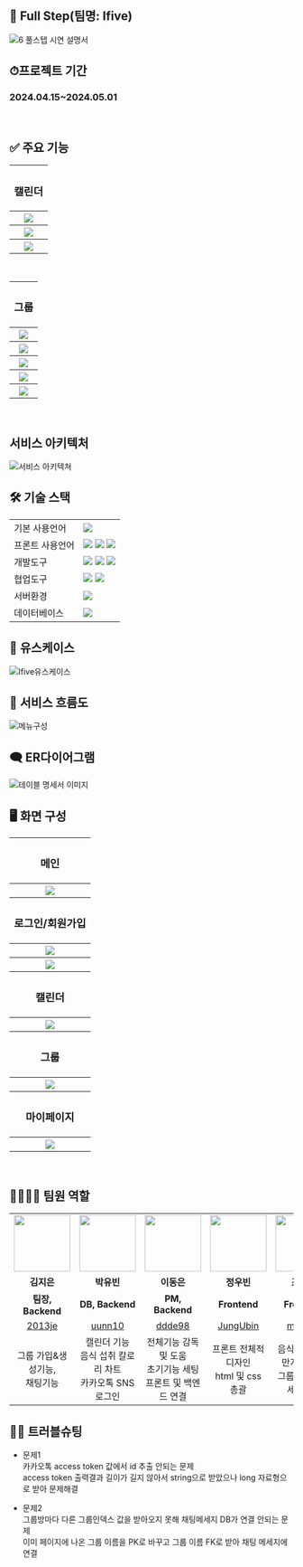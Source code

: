 ## 📅 Full Step(팀명: Ifive)
![6  풀스텝 시연 설명서](https://github.com/2024-SMHRD-IS-BigData-1/IfivePJ/assets/161554781/ec7f0296-5526-4d8f-a75e-ded2e3b686da)
<br>
## ⏱프로젝트 기간 
### 2024.04.15~2024.05.01

<br>

## ✅ 주요 기능
<table>
  <tr>
    <th colspan="2"><h3>캘린더</h3></th>
  </tr>
  <tr>
    <th colspan="2"><img src="https://github.com/2024-SMHRD-IS-BigData-1/IfivePJ/assets/161554781/87301563-4fe1-4e0d-872c-0f6edb5a59c7"></th>
  </tr>
  <tr>
    <th colspan="2"><img src="https://github.com/2024-SMHRD-IS-BigData-1/IfivePJ/assets/161554781/d24a9c26-d214-4815-888d-2136e046d1a5"></th>
  </tr>
  <tr>
    <th colspan="2"><img src="https://github.com/2024-SMHRD-IS-BigData-1/IfivePJ/assets/161554781/b411ac50-5199-43c1-8c81-0cbff93dde8d"></th>
  </tr>
</table>

<br>
<table>
  <tr>
    <th colspan="2"><h3>그룹</h3></th>
  </tr>
  <tr>
    <th colspan="2"><img src="https://github.com/2024-SMHRD-IS-BigData-1/IfivePJ/assets/161554781/0847233e-d4a2-4131-8c94-fa68cb4c7cc2"></th>
  </tr>
  <tr>
    <th colspan="2"><img src="https://github.com/2024-SMHRD-IS-BigData-1/IfivePJ/assets/161554781/3888f8af-9a7b-4a6d-b3f4-bdbbd6bf9fe5"></th>
  </tr>
  <tr>
    <th colspan="2"><img src="https://github.com/2024-SMHRD-IS-BigData-1/IfivePJ/assets/161554781/6a92cc2c-53de-44e2-bcc2-aec13fab7f51"></th>
  </tr>
    <tr>
    <th colspan="2"><img src="https://github.com/2024-SMHRD-IS-BigData-1/IfivePJ/assets/161554781/91c8008c-0dd2-40b0-9273-ce3a813d8911"></th>
  </tr>
    <tr>
    <th colspan="2"><img src="https://github.com/2024-SMHRD-IS-BigData-1/IfivePJ/assets/161554781/9a6afeb8-e69e-4fe7-ac3d-c80008700f6a"></th>
  </tr>
</table>

<br>

## 서비스 아키텍처
![서비스 아키텍쳐](https://github.com/2024-SMHRD-IS-BigData-1/IfivePJ/assets/161554781/ed65217c-9c61-4fa2-97b8-6266a3351bcc)



## 🛠 기술 스택
<table>
  <tr>
    <td>기본 사용언어</td>
    <td><img src="https://img.shields.io/badge/Java-007396?style=for-the-badge&logo=java&logoColor=white"/> </td>
  </tr>
  <tr>
    <td>프론트 사용언어</td>
    <td>
      <img src="https://img.shields.io/badge/javascript-F7DF1E?style=for-the-badge&logo=javascript&logoColor=black">
      <img src="https://img.shields.io/badge/HTML-E34F26?style=for-the-badge&logo=html5&logoColor=white">
      <img src="https://img.shields.io/badge/CSS-1572B6?style=for-the-badge&logo=css3&logoColor=white">
    </td>
  </tr>
  
  <tr>
    <td>개발도구</td>
    <td>
      <img src="https://img.shields.io/badge/Eclipse-2C2255?style=for-the-badge&logo=Eclipse&logoColor=white"/> 
      <img src="https://img.shields.io/badge/VSCode-007ACC?style=for-the-badge&logo=VisualStudioCode&logoColor=white"/>
      <img src="https://img.shields.io/badge/Jupyter-F37626?style=for-the-badge&logo=Jupyter&logoColor=white"/>
    </td>
  </tr>
  
  <tr>
    <td>협업도구</td>
    <td>
      <img src="https://img.shields.io/badge/Git-F05032?style=for-the-badge&logo=Git&logoColor=white"/> 
      <img src="https://img.shields.io/badge/GitHub-181717?style=for-the-badge&logo=GitHub&logoColor=white"/>
    </td>
  </tr>
  
  <tr>
    <td>서버환경</td>
    <td><img src="https://img.shields.io/badge/Apache Tomcat 9.0-D22128?style=for-the-badge&logo=Apache Tomcat&logoColor=white"/> </td>
  </tr>
  
  <tr>
    <td>데이터베이스</td>
    <td><img src="https://img.shields.io/badge/Oracle 11g-F80000?style=for-the-badge&logo=Oracle&logoColor=white"/></td>
  </tr>
</table>


## 📝 유스케이스
![Ifive유스케이스](https://github.com/2024-SMHRD-IS-BigData-1/IfivePJ/assets/161554781/0b8288e1-6e6e-48c3-a248-c54cb0e29ad1)
<br>

## 📑 서비스 흐름도
![메뉴구성](https://github.com/2024-SMHRD-IS-BigData-1/IfivePJ/assets/161554781/ca3c2585-c512-497b-99ea-a540c05c13c6)
<br>

## 🗨 ER다이어그램
![테이블 명세서 이미지](https://github.com/2024-SMHRD-IS-BigData-1/IfivePJ/assets/161554781/c9b67e99-7516-4295-9f31-472640caa046)
<br>

## 🖥 화면 구성
<table>
  <tr>
    <th colspan="2"><h3>메인</h3></th>
  </tr>
  <tr>
    <th colspan="2"><img src="https://github.com/2024-SMHRD-IS-BigData-1/IfivePJ/assets/161554781/17df01f4-4fe8-4ff3-b534-479d1b989d6b"></th>
  </tr>
  <tr>
    <th colspan="2"><h3>로그인/회원가입</h3></th>
  </tr>
  <tr>
    <th colspan="2"><img src="https://github.com/2024-SMHRD-IS-BigData-1/IfivePJ/assets/161554781/9bc6041c-0e17-4216-ab0b-62ad70be7413"></th>
  </tr>
  <tr>
    <th colspan="2"><img src="https://github.com/2024-SMHRD-IS-BigData-1/IfivePJ/assets/161554781/39e7fcaa-8949-4fa2-81db-2de263db66d6"></th>
  </tr>
   <tr>
    <th colspan="2"><h3>캘린더</h3></th>
  </tr>
  <tr>
    <th colspan="2"><img src="https://github.com/2024-SMHRD-IS-BigData-1/IfivePJ/assets/161554781/b59d3a82-4b20-418b-95e1-8fa3f2966a37"></th>
  </tr>
   <tr>
    <th colspan="2"><h3>그룹</h3></th>
  </tr>
  <tr>
    <th colspan="2"><img src="https://github.com/2024-SMHRD-IS-BigData-1/IfivePJ/assets/161554781/5cadb781-36d4-45b4-9c62-6f8824fdb987"></th>
  </tr>
     <tr>
    <th colspan="2"><h3>마이페이지</h3></th>
  </tr>
  <tr>
    <th colspan="2"><img src="https://github.com/2024-SMHRD-IS-BigData-1/IfivePJ/assets/161554781/efee0736-a54e-4bda-ae4f-3682b2b36d7b"></th>
  </tr>
</table>
<br>


## 👨‍👩‍👦‍👦 팀원 역할
<table>
  <tr>
    <td align="center"><img src="https://github.com/2024-SMHRD-IS-BigData-1/IfivePJ/assets/161554781/509c7af3-e2e0-400f-bd29-413988a7200a" width="100" height="100"/></td>
    <td align="center"><img src="https://github.com/2024-SMHRD-IS-BigData-1/IfivePJ/assets/161554781/01d13045-05ed-4551-9c27-ad96da713be5)" width="100" height="100"/></td>
    <td align="center"><img src="https://github.com/2024-SMHRD-IS-BigData-1/IfivePJ/assets/161554781/7d8d72f8-ba37-4992-a307-8ac8ea78f16e" width="100" height="100"/></td>
    <td align="center"><img src="https://github.com/2024-SMHRD-IS-BigData-1/IfivePJ/assets/161554781/dc79eff0-7294-48b5-a066-3ea0f0f0fc2b" width="100" height="100"/></td>
    <td align="center"><img src="https://github.com/2024-SMHRD-IS-BigData-1/IfivePJ/assets/161554781/d5273874-3e99-4ada-a91a-09d1d715f3ee" width="100" height="100"/></td>
  </tr>
  <tr>
    <td align="center"><strong>김지은</strong></td>
    <td align="center"><strong>박유빈</strong></td>
    <td align="center"><strong>이동은</strong></td>
    <td align="center"><strong>정우빈</strong></td>
    <td align="center"><strong>조민정</strong></td>
  </tr>
  <tr>
    <td align="center"><b>팀장, Backend</b></td>
    <td align="center"><b>DB, Backend</b></td>
    <td align="center"><b>PM, Backend</b></td>
    <td align="center"><b>Frontend</b></td>
    <td align="center"><b>Frontend</b></td>
  </tr>
  <tr>
    <td align="center"><a href="https://github.com/2013je" target='_blank'>2013je</a></td>
    <td align="center"><a href="https://github.com/uunn10" target='_blank'>uunn10</a></td>
    <td align="center"><a href="https://github.com/ddde98" target='_blank'>ddde98</a></td>
    <td align="center"><a href="https://github.com/JungUbin" target='_blank'>JungUbin</a></td>
    <td align="center"><a href="https://github.com/mj4226" target='_blank'>mj4226</a></td>
  </tr>
  <tr>
    <td align="center"> 그룹 가입&생성기능,<br>채팅기능</td>
    <td align="center">캘린더 기능<br>음식 섭취 칼로리 차트<br>카카오톡 SNS 로그인</td>
    <td align="center">전체기능 감독및 도움<br>초기기능 세팅<br>프론트 및 백엔드 연결</td>
    <td align="center">프론트 전체적 디자인<br>html 및 css 총괄</td>
    <td align="center">음식 데이터 8만개 크롤링<br>그룹페이지 상세디자인</td>
  </tr>
</table>

## 🤾‍♂️ 트러블슈팅
* 문제1<br>
 카카오톡 access token 값에서 id 추출 안되는 문제<br>
 access token 출력결과 길이가 길지 않아서 string으로 받았으나 long 자료형으로 받아 문제해결
 
* 문제2<br>
  그룹방마다 다른 그룹인덱스 값을 받아오지 못해 채팅메세지 DB가 연결 안되는 문제<br>
  이미 페이지에 나온 그룹 이름을 PK로 바꾸고 그룹 이름 FK로 받아 채팅 메세지에 연결

